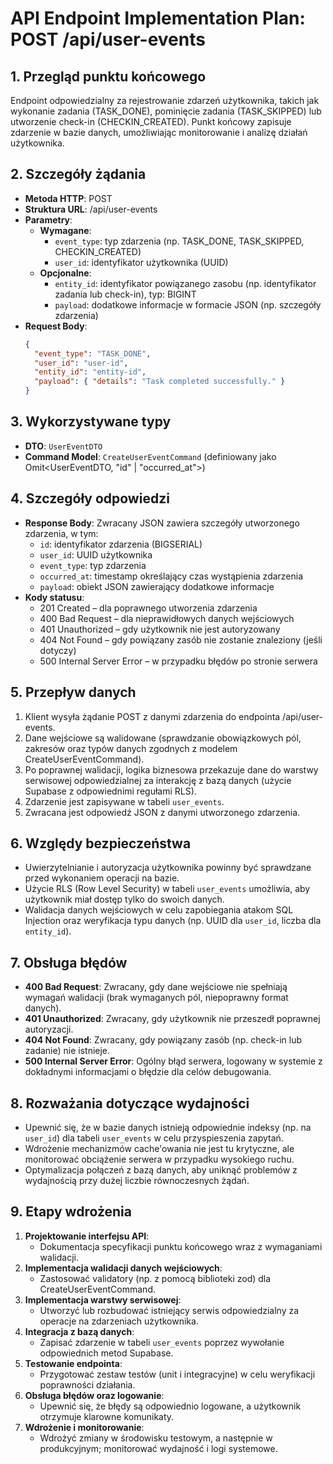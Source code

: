 # API Endpoint Implementation Plan: POST /api/user-events

## 1. Przegląd punktu końcowego

Endpoint odpowiedzialny za rejestrowanie zdarzeń użytkownika, takich jak wykonanie zadania (TASK_DONE), pominięcie zadania (TASK_SKIPPED) lub utworzenie check-in (CHECKIN_CREATED). Punkt końcowy zapisuje zdarzenie w bazie danych, umożliwiając monitorowanie i analizę działań użytkownika.

## 2. Szczegóły żądania

- **Metoda HTTP**: POST
- **Struktura URL**: /api/user-events
- **Parametry**:
  - **Wymagane**:
    - `event_type`: typ zdarzenia (np. TASK_DONE, TASK_SKIPPED, CHECKIN_CREATED)
    - `user_id`: identyfikator użytkownika (UUID)
  - **Opcjonalne**:
    - `entity_id`: identyfikator powiązanego zasobu (np. identyfikator zadania lub check-in), typ: BIGINT
    - `payload`: dodatkowe informacje w formacie JSON (np. szczegóły zdarzenia)
- **Request Body**:
  ```json
  {
    "event_type": "TASK_DONE",
    "user_id": "user-id",
    "entity_id": "entity-id",
    "payload": { "details": "Task completed successfully." }
  }
  ```

## 3. Wykorzystywane typy

- **DTO**: `UserEventDTO`
- **Command Model**: `CreateUserEventCommand` (definiowany jako Omit<UserEventDTO, "id" | "occurred_at">)

## 4. Szczegóły odpowiedzi

- **Response Body**: Zwracany JSON zawiera szczegóły utworzonego zdarzenia, w tym:
  - `id`: identyfikator zdarzenia (BIGSERIAL)
  - `user_id`: UUID użytkownika
  - `event_type`: typ zdarzenia
  - `occurred_at`: timestamp określający czas wystąpienia zdarzenia
  - `payload`: obiekt JSON zawierający dodatkowe informacje
- **Kody statusu**:
  - 201 Created – dla poprawnego utworzenia zdarzenia
  - 400 Bad Request – dla nieprawidłowych danych wejściowych
  - 401 Unauthorized – gdy użytkownik nie jest autoryzowany
  - 404 Not Found – gdy powiązany zasób nie zostanie znaleziony (jeśli dotyczy)
  - 500 Internal Server Error – w przypadku błędów po stronie serwera

## 5. Przepływ danych

1. Klient wysyła żądanie POST z danymi zdarzenia do endpointa /api/user-events.
2. Dane wejściowe są walidowane (sprawdzanie obowiązkowych pól, zakresów oraz typów danych zgodnych z modelem CreateUserEventCommand).
3. Po poprawnej walidacji, logika biznesowa przekazuje dane do warstwy serwisowej odpowiedzialnej za interakcję z bazą danych (użycie Supabase z odpowiednimi regułami RLS).
4. Zdarzenie jest zapisywane w tabeli `user_events`.
5. Zwracana jest odpowiedź JSON z danymi utworzonego zdarzenia.

## 6. Względy bezpieczeństwa

- Uwierzytelnianie i autoryzacja użytkownika powinny być sprawdzane przed wykonaniem operacji na bazie.
- Użycie RLS (Row Level Security) w tabeli `user_events` umożliwia, aby użytkownik miał dostęp tylko do swoich danych.
- Walidacja danych wejściowych w celu zapobiegania atakom SQL Injection oraz weryfikacja typu danych (np. UUID dla `user_id`, liczba dla `entity_id`).

## 7. Obsługa błędów

- **400 Bad Request**: Zwracany, gdy dane wejściowe nie spełniają wymagań walidacji (brak wymaganych pól, niepoprawny format danych).
- **401 Unauthorized**: Zwracany, gdy użytkownik nie przeszedł poprawnej autoryzacji.
- **404 Not Found**: Zwracany, gdy powiązany zasób (np. check-in lub zadanie) nie istnieje.
- **500 Internal Server Error**: Ogólny błąd serwera, logowany w systemie z dokładnymi informacjami o błędzie dla celów debugowania.

## 8. Rozważania dotyczące wydajności

- Upewnić się, że w bazie danych istnieją odpowiednie indeksy (np. na `user_id`) dla tabeli `user_events` w celu przyspieszenia zapytań.
- Wdrożenie mechanizmów cache'owania nie jest tu krytyczne, ale monitorować obciążenie serwera w przypadku wysokiego ruchu.
- Optymalizacja połączeń z bazą danych, aby uniknąć problemów z wydajnością przy dużej liczbie równoczesnych żądań.

## 9. Etapy wdrożenia

1. **Projektowanie interfejsu API**:
   - Dokumentacja specyfikacji punktu końcowego wraz z wymaganiami walidacji.
2. **Implementacja walidacji danych wejściowych**:
   - Zastosować validatory (np. z pomocą biblioteki zod) dla CreateUserEventCommand.
3. **Implementacja warstwy serwisowej**:
   - Utworzyć lub rozbudować istniejący serwis odpowiedzialny za operacje na zdarzeniach użytkownika.
4. **Integracja z bazą danych**:
   - Zapisać zdarzenie w tabeli `user_events` poprzez wywołanie odpowiednich metod Supabase.
5. **Testowanie endpointa**:
   - Przygotować zestaw testów (unit i integracyjne) w celu weryfikacji poprawności działania.
6. **Obsługa błędów oraz logowanie**:
   - Upewnić się, że błędy są odpowiednio logowane, a użytkownik otrzymuje klarowne komunikaty.
7. **Wdrożenie i monitorowanie**:
   - Wdrożyć zmiany w środowisku testowym, a następnie w produkcyjnym; monitorować wydajność i logi systemowe.
